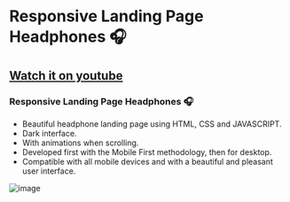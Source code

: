 # Responsive Landing Page Headphones 🎧
## [Watch it on youtube](https://youtu.be/wXnlHIvKnTM)
### Responsive Landing Page Headphones 🎧

- Beautiful headphone landing page using HTML, CSS and JAVASCRIPT.
- Dark interface.
- With animations when scrolling.
- Developed first with the Mobile First methodology, then for desktop.
- Compatible with all mobile devices and with a beautiful and pleasant user interface.

![image](https://github.com/Khojiakbar07/Beats/assets/108798105/dd2535dd-dde7-44fe-8aef-9c00112f1b8c)

